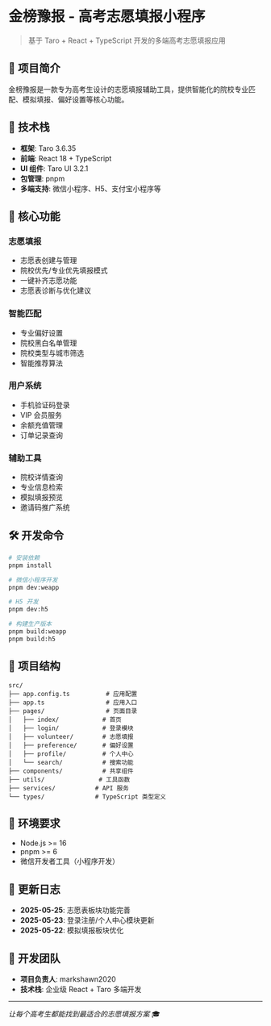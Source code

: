 # 金榜豫报 - 高考志愿填报小程序

> 基于 Taro + React + TypeScript 开发的多端高考志愿填报应用

## 🎯 项目简介

金榜豫报是一款专为高考生设计的志愿填报辅助工具，提供智能化的院校专业匹配、模拟填报、偏好设置等核心功能。

## 🚀 技术栈

- **框架**: Taro 3.6.35
- **前端**: React 18 + TypeScript
- **UI 组件**: Taro UI 3.2.1
- **包管理**: pnpm
- **多端支持**: 微信小程序、H5、支付宝小程序等

## 📱 核心功能

### 志愿填报
- 志愿表创建与管理
- 院校优先/专业优先填报模式
- 一键补齐志愿功能
- 志愿表诊断与优化建议

### 智能匹配
- 专业偏好设置
- 院校黑白名单管理
- 院校类型与城市筛选
- 智能推荐算法

### 用户系统
- 手机验证码登录
- VIP 会员服务
- 余额充值管理
- 订单记录查询

### 辅助工具
- 院校详情查询
- 专业信息检索
- 模拟填报预览
- 邀请码推广系统

## 🛠 开发命令

```bash
# 安装依赖
pnpm install

# 微信小程序开发
pnpm dev:weapp

# H5 开发
pnpm dev:h5

# 构建生产版本
pnpm build:weapp
pnpm build:h5
```

## 📁 项目结构

```
src/
├── app.config.ts          # 应用配置
├── app.ts                 # 应用入口
├── pages/                 # 页面目录
│   ├── index/            # 首页
│   ├── login/            # 登录模块
│   ├── volunteer/        # 志愿填报
│   ├── preference/       # 偏好设置
│   ├── profile/          # 个人中心
│   └── search/           # 搜索功能
├── components/           # 共享组件
├── utils/               # 工具函数
├── services/           # API 服务
└── types/              # TypeScript 类型定义
```

## 🔧 环境要求

- Node.js >= 16
- pnpm >= 6
- 微信开发者工具（小程序开发）

## 📝 更新日志

- **2025-05-25**: 志愿表板块功能完善
- **2025-05-23**: 登录注册/个人中心模块更新
- **2025-05-22**: 模拟填报板块优化

## 👥 开发团队

- **项目负责人**: markshawn2020
- **技术栈**: 企业级 React + Taro 多端开发

---

*让每个高考生都能找到最适合的志愿填报方案* 🎓

